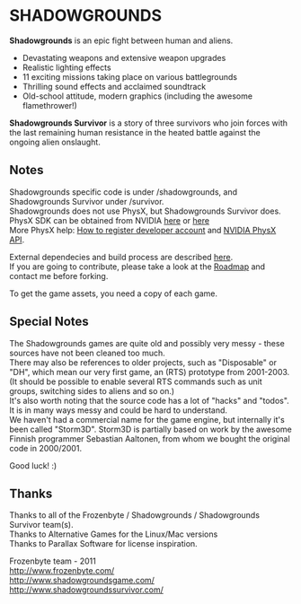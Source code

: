 SHADOWGROUNDS
=============

**Shadowgrounds** is an epic fight between human and aliens.

* Devastating weapons and extensive weapon upgrades
* Realistic lighting effects
* 11 exciting missions taking place on various battlegrounds
* Thrilling sound effects and acclaimed soundtrack
* Old-school attitude, modern graphics (including the awesome flamethrower!)

**Shadowgrounds Survivor** is a story of three survivors who join forces with the last remaining human resistance in the heated battle against the ongoing alien onslaught.


Notes
-----

Shadowgrounds specific code is under /shadowgrounds, and Shadowgrounds Survivor under /survivor.<br/>
Shadowgrounds does not use PhysX, but Shadowgrounds Survivor does.<br/>
PhysX SDK can be obtained from NVIDIA [here](http://developer.nvidia.com/physx/) or
[here](http://supportcenteronline.com/ics/support/default.asp?deptID=1949)<br/>
More PhysX help: [How to register developer account](http://physxinfo.com/news/901/how-to-register-developer-account-to-get-physx-sdk-access/)
and [NVIDIA PhysX API](http://knol.google.com/k/introduction-to-the-nvidia-physx-api).<br/>

External dependecies and build process are described [here](http://github.com/vayerx/shadowgrounds/wiki/Build).<br/>
If you are going to contribute, please take a look at the [Roadmap](http://github.com/vayerx/shadowgrounds/wiki/Roadmap) and contact me before forking.

To get the game assets, you need a copy of each game.


Special Notes
-------------

The Shadowgrounds games are quite old and possibly very messy - these sources have not been cleaned too much.<br/>
There may also be references to older projects, such as "Disposable" or "DH", which mean our very first game,
an (RTS) prototype from 2001-2003. (It should be possible to enable several RTS commands such as unit groups,
switching sides to aliens and so on.)<br/>
It's also worth noting that the source code has a lot of "hacks" and "todos". It is in many ways messy and
could be hard to understand.<br/>
We haven't had a commercial name for the game engine, but internally it's been called "Storm3D". Storm3D is
partially based on work by the awesome Finnish programmer Sebastian Aaltonen, from whom we bought the original
code in 2000/2001.

Good luck! :)


Thanks
------

Thanks to all of the Frozenbyte / Shadowgrounds / Shadowgrounds Survivor team(s).<br/>
Thanks to Alternative Games for the Linux/Mac versions<br/>
Thanks to Parallax Software for license inspiration.<br/>

Frozenbyte team - 2011<br/>
http://www.frozenbyte.com/<br/>
http://www.shadowgroundsgame.com/<br/>
http://www.shadowgroundssurvivor.com/
